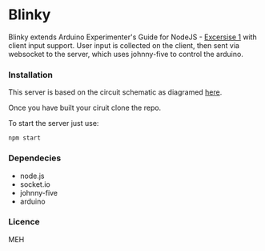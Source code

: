 # Blinky

Blinky extends Arduino Experimenter's Guide for NodeJS -  [Excersise 1](http://node-ardx.org/exercises/1) with client input support. User input is collected on the client, then sent via websocket to the server, which uses johnny-five to control the arduino.

### Installation

This server is based on the circuit schematic as diagramed [here](http://node-ardx.org/exercises/1).

Once you have built your ciruit clone the repo. 

To start the server just use:

```
npm start
```

### Dependecies

- node.js
- socket.io
- johnny-five
- arduino 

### Licence

MEH
